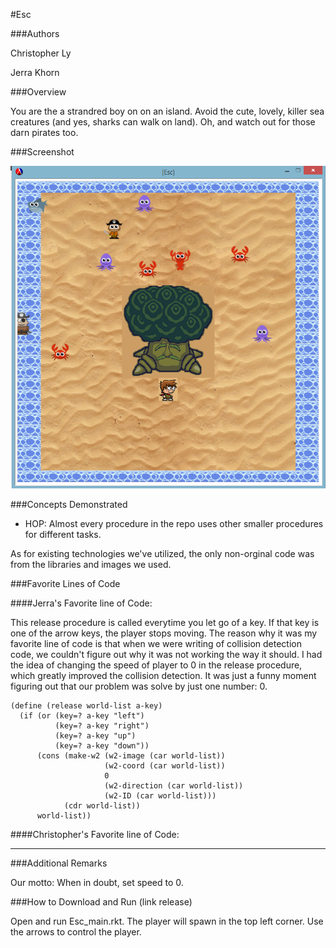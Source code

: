 #Esc

###Authors

Christopher Ly

Jerra Khorn

###Overview

You are the a strandred boy on on an island. Avoid the cute, lovely, killer sea creatures (and yes, sharks can walk on land). Oh, and watch out for those darn pirates too. 

###Screenshot

![Alt text](https://github.com/oplS15projects/Esc/blob/master/Sceenshot_4-25-15.png)

###Concepts Demonstrated

- HOP: Almost every procedure in the repo uses other smaller procedures for different tasks.

As for existing technologies we've utilized, the only non-orginal code was from the libraries and images we used.

###Favorite Lines of Code

####Jerra's Favorite line of Code:

This release procedure is called everytime you let go of a key. If that key is one of the arrow keys,
the player stops moving. The reason why it was my favorite line of code is that when
we were writing of collision detection code, we couldn't figure out why it was not working the way it
should. I had the idea of changing the speed of player to 0 in the release procedure,
which greatly improved the collision detection. It was just a funny moment figuring out that our problem 
was solve by just one number: 0.

```
(define (release world-list a-key)
  (if (or (key=? a-key "left")
          (key=? a-key "right")
          (key=? a-key "up")
          (key=? a-key "down"))
      (cons (make-w2 (w2-image (car world-list))
                     (w2-coord (car world-list))
                     0
                     (w2-direction (car world-list))
                     (w2-ID (car world-list)))
            (cdr world-list))
      world-list))
```

####Christopher's Favorite line of Code:

------

  
###Additional Remarks

Our motto: When in doubt, set speed to 0.

###How to Download and Run
(link release)

Open and run Esc_main.rkt. The player will spawn in the top left corner. Use the arrows to control the player.
